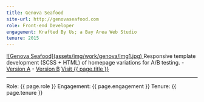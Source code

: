 ```yaml
---
title: Genova Seafood
site-url: http://genovaseafood.com
role: Front-end Developer
engagement: Krafted By Us; a Bay Area Web Studio
tenure: 2015
---
```



<a href="{{ page.site-url }}" title="Visit {{ page.title }}" target="_blank">
  ![Genova Seafood](assets/img/work/genova/img1.jpg)
</a> 
Responsive template development (SCSS + HTML) of homepage variations for A/B testing.  
- <a href="http://www.genovaseafood.com/go/2015r3" target="_blank" title="See Version A">Version A</a>  
- <a href="http://www.genovaseafood.com/go/2015s3" target="_blank" title="See Version B">Version B</a>  
<a href="{{ page.site-url }}" title="Visit {{ page.title }}" target="_blank">Visit {{ page.title }}</a>
<hr/>
Role: {{ page.role }}  
Engagement: {{ page.engagement }}  
Tenure: {{ page.tenure }}